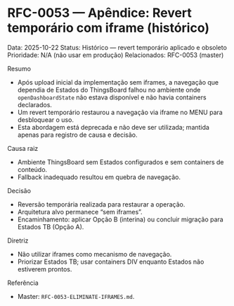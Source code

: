 # RFC-0053 — Apêndice: Revert temporário com iframe (histórico)

Data: 2025-10-22
Status: Histórico — revert temporário aplicado e obsoleto
Prioridade: N/A (não usar em produção)
Relacionados: RFC-0053 (master)

Resumo
- Após upload inicial da implementação sem iframes, a navegação que dependia de Estados do ThingsBoard falhou no ambiente onde `openDashboardState` não estava disponível e não havia containers declarados.
- Um revert temporário restaurou a navegação via iframe no MENU para desbloquear o uso.
- Esta abordagem está deprecada e não deve ser utilizada; mantida apenas para registro de causa e decisão.

Causa raiz
- Ambiente ThingsBoard sem Estados configurados e sem containers de conteúdo.
- Fallback inadequado resultou em quebra de navegação.

Decisão
- Reversão temporária realizada para restaurar a operação.
- Arquitetura alvo permanece “sem iframes”.
- Encaminhamento: aplicar Opção B (interina) ou concluir migração para Estados TB (Opção A).

Diretriz
- Não utilizar iframes como mecanismo de navegação.
- Priorizar Estados TB; usar containers DIV enquanto Estados não estiverem prontos.

Referência
- Master: `RFC-0053-ELIMINATE-IFRAMES.md`.

